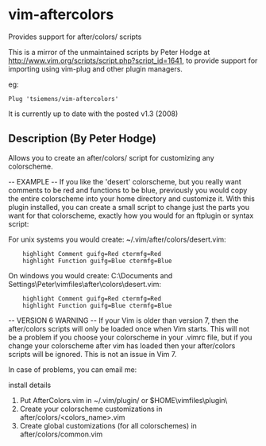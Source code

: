 # vim-aftercolors
Provides support for after/colors/ scripts

This is a mirror of the unmaintained scripts by Peter Hodge at
http://www.vim.org/scripts/script.php?script_id=1641,
to provide support for importing using vim-plug and other plugin managers.

eg:
```
Plug 'tsiemens/vim-aftercolors'
```

It is currently up to date with the posted v1.3 (2008)

## Description (By Peter Hodge)
Allows you to create an after/colors/ script for customizing any colorscheme. 

-- EXAMPLE -- 
If you like the 'desert' colorscheme, but you really want comments to be red and functions to be blue, previously you would copy the entire colorscheme into your home directory and customize it.  With this plugin installed, you can create a small script to change just the parts you want for that colorscheme, exactly how you would for an ftplugin or syntax script: 

For unix systems you would create: 
  ~/.vim/after/colors/desert.vim:
```
    highlight Comment guifg=Red ctermfg=Red 
    highlight Function guifg=Blue ctermfg=Blue
```

On windows you would create: 
C:\Documents and Settings\Peter\vimfiles\after\colors\desert.vim:
```
    highlight Comment guifg=Red ctermfg=Red 
    highlight Function guifg=Blue ctermfg=Blue
```


-- VERSION 6 WARNING -- 
If your Vim is older than version 7, then the after/colors scripts will only be loaded once when Vim starts.  This will not be a problem if you choose your colorscheme in your .vimrc file, but if you change your colorscheme after vim has loaded then your after/colors scripts will be ignored.  This is not an issue in Vim 7. 


In case of problems, you can email me: <toomuchphp-vim at yahoo.com> 
 
install details
1) Put AfterColors.vim in ~/.vim/plugin/ or $HOME\vimfiles\plugin\ 
2) Create your colorscheme customizations in after/colors/<colors_name>.vim 
3) Create global customizations (for all colorschemes) in after/colors/common.vim
